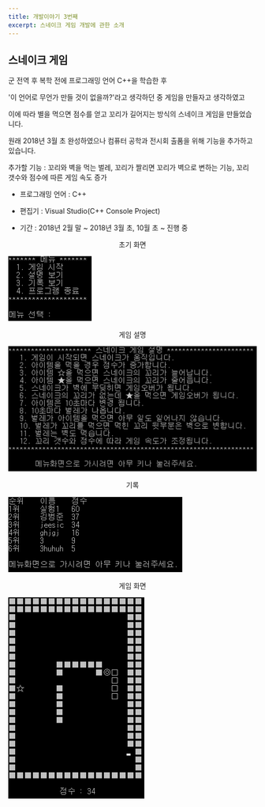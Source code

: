 ```yaml
---
title: 개발이야기 3번째
excerpt: 스네이크 게임 개발에 관한 소개
---
```


## 스네이크 게임

군 전역 후 복학 전에 프로그래밍 언어 C++을 학습한 후

'이 언어로 무언가 만들 것이 없을까?'라고 생각하던 중 게임을 만들자고 생각하였고

이에 따라 별을 먹으면 점수를 얻고 꼬리가 길어지는 방식의 스네이크 게임을 만들었습니다.

원래 2018년 3월 초 완성하였으나 컴퓨터 공학과 전시회 출품을 위해 기능을 추가하고 있습니다.

추가할 기능 : 꼬리와 벽을 먹는 벌레, 꼬리가 짤리면 꼬리가 벽으로 변하는 기능, 꼬리 갯수와 점수에 따른 게임 속도 증가

* 프로그래밍 언어 : C++

* 편집기 : Visual Studio(C++ Console Project)

* 기간 : 2018년 2월 말 ~ 2018년 3월 초, 10월 초 ~ 진행 중



<center>초기 화면</center>

![스네이크_초기화면](..\img\스네이크_초기화면.png)



<center>게임 설명</center>

![스네이크_설명](..\img\스네이크_설명.png)




<center>기록</center>

![스네이크_기록](..\img\스네이크_기록.png)



<center>게임 화면</center>

![스네이크_게임화면](..\img\스네이크_게임화면.png)